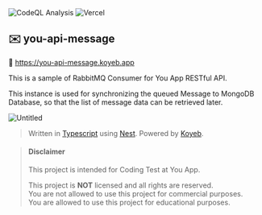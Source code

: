 <div>
  <img alt="CodeQL Analysis" src="https://github.com/ezralazuardy/profile/actions/workflows/github-code-scanning/codeql/badge.svg" />
  <img alt="Vercel" src="https://deploy-badge.vercel.app?url=https://you-api-message.koyeb.app&name=koyeb" />
</div>

## ✉️ you-api-message

🔗 https://you-api-message.koyeb.app

This is a sample of RabbitMQ Consumer for You App RESTful API.

This instance is used for synchronizing the queued Message to MongoDB Database, so that the list of message data can be retrieved later.

![Untitled](https://github.com/ezralazuardy/you-api-message/assets/24422019/83e9321a-7073-40b4-bd82-ac4d8dab40da)

> Written in [Typescript](https://www.typescriptlang.org) using [Nest](https://nestjs.com). Powered by [Koyeb](https://koyeb.com).

> #### Disclaimer
>
> This project is intended for Coding Test at You App.
>
> This project is **NOT** licensed and all rights are reserved.
> <br/> You are not allowed to use this project for commercial
> purposes.
> <br/> You are allowed to use this project for educational purposes.
